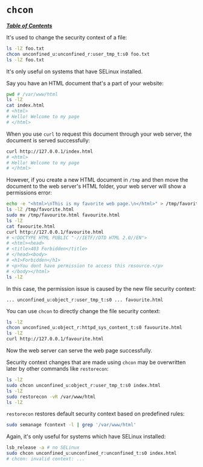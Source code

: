 # `chcon`

[***Table of Contents***](/README.md)

It's used to change the security context of a file:

```bash
ls -lZ foo.txt
chcon unconfined_u:unconfined_r:user_tmp_t:s0 foo.txt
ls -lZ foo.txt
```

It's only useful on systems that have SELinux installed.

Say you have an HTML document that's a part of your website:

```bash
pwd # /var/www/html
ls -lZ
cat index.html
# <html>
# Hello! Welcome to my page
# </html>
```

When you use `curl` to request this document through your web server, the
document is served successfully:

```bash
curl http://127.0.0.1/index.html
# <html>
# Hello! Welcome to my page
# </html>
```

However, if you create a new HTML document in `/tmp` and then move the document
to the web server's HTML folder, your web server will show a permissions error:

```bash
echo -e "<html>\nThis is my favorite web page.\n</html>" > /tmp/favorite.html
ls -lZ /tmp/favorite.html
sudo mv /tmp/favourite.html favourite.html
ls -lZ
cat favourite.html
curl http://127.0.0.1/favourite.html
# <!DOCTYPE HTML PUBLIC "-//IETF//DTD HTML 2.0//EN">
# <html><head>
# <title>403 Forbidden</title>
# </head><body>
# <h1>Forbidden</h1>
# <p>You dont have permission to access this resource.</p>
# </body></html>
ls -lZ
```

In this case, the permission issue is caused by the new file security context:

```
... unconfined_u:object_r:user_tmp_t:s0 ... favourite.html
```

You can use `chcon` to directly change the file security context:

```bash
ls -lZ
chcon unconfined_u:object_r:httpd_sys_content_t:s0 favourite.html
ls -lZ
curl http://127.0.0.1/favourite.html
```

Now the web server can serve the web page successfully.

Security context changes that are made using `chcon` may be overwritten later
by other commands like `restorecon`:

```bash
ls -lZ
sudo chcon unconfined_u:object_r:user_tmp_t:s0 index.html
ls -lZ
sudo restorecon -vR /var/www/html
ls -lZ
```

`restorecon` restores default security context based on predefined rules:

```bash
sudo semanage fcontext -l | grep '/var/www/html'
```

Again, it's only useful for systems which have SELinux installed:

```bash
lsb_release -a # no SELinux
sudo chcon unconfined_u:unconfined_r:unconfined_t:s0 index.html
# chcon: invalid context: ...
```
